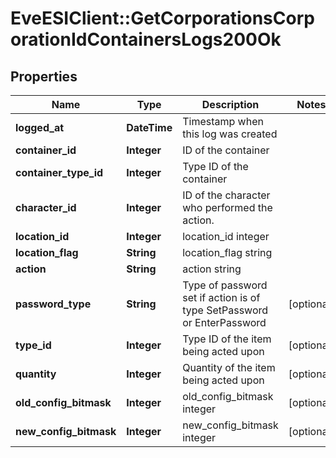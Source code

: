 # EveESIClient::GetCorporationsCorporationIdContainersLogs200Ok

## Properties
Name | Type | Description | Notes
------------ | ------------- | ------------- | -------------
**logged_at** | **DateTime** | Timestamp when this log was created | 
**container_id** | **Integer** | ID of the container | 
**container_type_id** | **Integer** | Type ID of the container | 
**character_id** | **Integer** | ID of the character who performed the action. | 
**location_id** | **Integer** | location_id integer | 
**location_flag** | **String** | location_flag string | 
**action** | **String** | action string | 
**password_type** | **String** | Type of password set if action is of type SetPassword or EnterPassword | [optional] 
**type_id** | **Integer** | Type ID of the item being acted upon | [optional] 
**quantity** | **Integer** | Quantity of the item being acted upon | [optional] 
**old_config_bitmask** | **Integer** | old_config_bitmask integer | [optional] 
**new_config_bitmask** | **Integer** | new_config_bitmask integer | [optional] 


